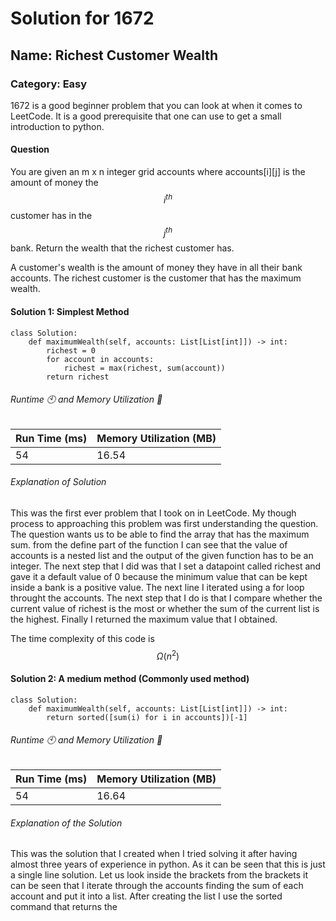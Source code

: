 # Solution for 1672

## Name: Richest Customer Wealth

### Category: Easy

1672 is a good beginner problem that you can look at when it comes to LeetCode. It is a good prerequisite that one can use to get a small introduction to python. 

#### Question

You are given an m x n integer grid accounts where accounts[i][j] is the amount of money the $$i^{th}$$ customer has in the $$j^{th}$$​​​​​​​ bank. Return the wealth that the richest customer has.

A customer's wealth is the amount of money they have in all their bank accounts. The richest customer is the customer that has the maximum wealth.

#### Solution 1: Simplest Method

```{python} 
class Solution:
    def maximumWealth(self, accounts: List[List[int]]) -> int:
        richest = 0
        for account in accounts:
            richest = max(richest, sum(account))
        return richest
```
###### Runtime 🕙 and Memory Utilization 🔲

|Run Time (ms)|Memory Utilization (MB)|
|------------|------------|
|54|16.54|
###### Explanation of Solution
This was the first ever problem that I took on in LeetCode. My though process to approaching this problem was first understanding the question. The question wants us to be able to find the array that has the maximum sum.
from the define part of the function I can see that the value of accounts is a nested list and the output of the given function has to be an integer. The next step that I did was that I set a datapoint called richest and gave it a default value of 0 because the minimum value that can be kept inside a bank is a positive value.
The next line I iterated using a for loop throught the accounts. The next step that I do is that I compare whether the current value of richest is the most or whether the sum of the current list is the highest.
Finally I returned the maximum value that I obtained.

The time complexity of this code is $$\Omega(n^2)$$

#### Solution 2: A medium method (Commonly used method)
```{python}
class Solution:
    def maximumWealth(self, accounts: List[List[int]]) -> int:
        return sorted([sum(i) for i in accounts])[-1]
```
###### Runtime 🕙 and Memory Utilization 🔲

|Run Time (ms)|Memory Utilization (MB)|
|------------|------------|
|54|16.64|

###### Explanation of the Solution
This was the solution that I created when I tried solving it after having almost three years of experience in python. As it can be seen that this is just a single line solution. Let us look inside the brackets from the brackets it can be seen that I iterate through the accounts finding the sum of each account and put it into a list. After creating the list I use the sorted command that returns the 